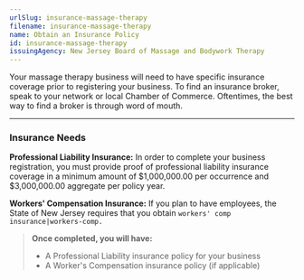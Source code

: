 ```yaml
---
urlSlug: insurance-massage-therapy
filename: insurance-massage-therapy
name: Obtain an Insurance Policy
id: insurance-massage-therapy
issuingAgency: New Jersey Board of Massage and Bodywork Therapy
---
```

Your massage therapy business will need to have specific insurance coverage prior to registering your business. To find an insurance broker, speak to your network or local Chamber of Commerce. Oftentimes, the best way to find a broker is through word of mouth.

---

### Insurance Needs


**Professional Liability Insurance:** In order to complete your business registration, you must provide proof of professional liability insurance coverage in a minimum amount of $1,000,000.00 per occurrence and $3,000,000.00 aggregate per policy year. 

**Workers' Compensation Insurance:** If you plan to have employees, the State of New Jersey requires that you obtain `workers' comp insurance|workers-comp.`


>**Once completed, you will have:**
>
>* A Professional Liability insurance policy for your business
>* A Worker's Compensation insurance policy (if applicable)